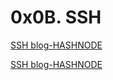 # 0x0B. SSH
[SSH blog-HASHNODE](https://bytebites.hashnode.dev/concepts-about-the-ssh-connection)

[SSH blog-HASHNODE](https://medium.com/@asmaehadar32/concepts-about-the-ssh-connection-a480dc532784)
